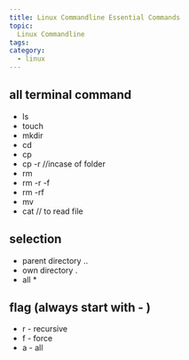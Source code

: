 ```yaml
---
title: Linux Commandline Essential Commands
topic:
  Linux Commandline
tags:
category:
  - linux
---
```


## all terminal command   

* ls
* touch
* mkdir
* cd
* cp
* cp -r //incase of folder
* rm
* rm -r -f
* rm -rf
* mv
* cat // to read file

## selection    

* parent directory ..
* own directory .
* all *

## flag (always start with - )    

* r - recursive
* f - force
* a - all
